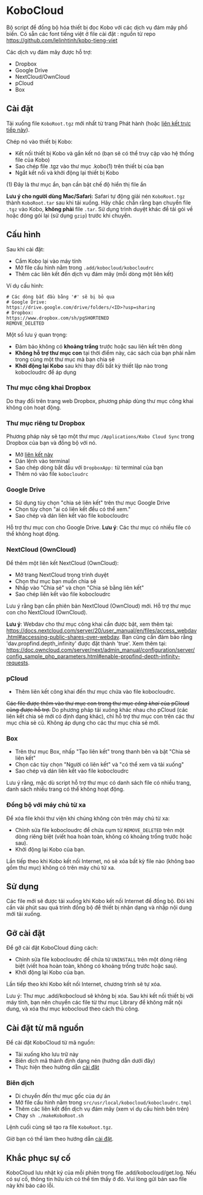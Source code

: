 # KoboCloud
Bộ script để đồng bộ hóa thiết bị đọc Kobo với các dịch vụ đám mây phổ biến. Có sẵn các font tiếng việt ở file cài đặt : 
nguồn từ repo https://github.com/lelinhtinh/kobo-tieng-viet

Các dịch vụ đám mây được hỗ trợ:

- Dropbox
- Google Drive
- NextCloud/OwnCloud
- pCloud
- Box

## <a name="installation"></a>Cài đặt

Tải xuống file `KoboRoot.tgz` mới nhất từ trang Phát hành (hoặc [liên kết trực tiếp này](https://github.com/haiconmeo/KoboCloud/releases/download/untagged-59fd22a4719d02d1e0e4/KoboRoot.tgz)).

Chép nó vào thiết bị Kobo:

- Kết nối thiết bị Kobo và gắn kết nó (bạn sẽ có thể truy cập vào hệ thống file của Kobo)
- Sao chép file .tgz vào thư mục .kobo(1) trên thiết bị của bạn
- Ngắt kết nối và khởi động lại thiết bị Kobo

(1) Đây là thư mục ẩn, bạn cần bật chế độ hiển thị file ẩn

**Lưu ý cho người dùng Mac/Safari:** Safari tự động giải nén `KoboRoot.tgz` thành `KoboRoot.tar` sau khi tải xuống. Hãy chắc chắn rằng bạn chuyển file `.tgz` vào Kobo, **không phải** file `.tar`. Sử dụng trình duyệt khác để tải gói về hoặc đóng gói lại (sử dụng `gzip`) trước khi chuyển.

## Cấu hình

Sau khi cài đặt:

- Cắm Kobo lại vào máy tính
- Mở file cấu hình nằm trong `.add/kobocloud/kobocloudrc`
- Thêm các liên kết đến dịch vụ đám mây (mỗi dòng một liên kết)

Ví dụ cấu hình:

```
# Các dòng bắt đầu bằng '#' sẽ bị bỏ qua
# Google Drive:
https://drive.google.com/drive/folders/<ID>?usp=sharing
# Dropbox:
https://www.dropbox.com/sh/pgSHORTENED
REMOVE_DELETED
```

Một số lưu ý quan trọng:
- Đảm bảo không có **khoảng trắng** trước hoặc sau liên kết trên dòng
- **Không hỗ trợ thư mục con** tại thời điểm này, các sách của bạn phải nằm trong cùng một thư mục mà bạn chia sẻ
- **Khởi động lại Kobo** sau khi thay đổi bất kỳ thiết lập nào trong kobocloudrc để áp dụng

### Thư mục công khai Dropbox

Do thay đổi trên trang web Dropbox, phương pháp dùng thư mục công khai không còn hoạt động.

### Thư mục riêng tư Dropbox

Phương pháp này sẽ tạo một thư mục `/Applications/Kobo Cloud Sync` trong Dropbox của bạn và đồng bộ với nó.

- Mở [liên kết này](https://www.dropbox.com/oauth2/authorize?response_type=code&token_access_type=offline&client_id=5oyw72cfwcp352f&code_challenge_method=plain&code_challenge=0000000000000000000000000000000000000000000&redirect_uri=https://louisabraham.github.io/KoboCloud/)
- Dán lệnh vào terminal
- Sao chép dòng bắt đầu với `DropboxApp:` từ terminal của bạn
- Thêm nó vào file `kobocloudrc`

### Google Drive

- Sử dụng tùy chọn "chia sẻ liên kết" trên thư mục Google Drive
- Chọn tùy chọn "ai có liên kết đều có thể xem."
- Sao chép và dán liên kết vào file kobocloudrc

Hỗ trợ thư mục con cho Google Drive.
**Lưu ý**: Các thư mục có nhiều file có thể không hoạt động.

### NextCloud (OwnCloud)

Để thêm một liên kết NextCloud (OwnCloud):

- Mở trang NextCloud trong trình duyệt
- Chọn thư mục bạn muốn chia sẻ
- Nhấp vào "Chia sẻ" và chọn "Chia sẻ bằng liên kết"
- Sao chép liên kết vào file kobocloudrc

Lưu ý rằng bạn cần phiên bản NextCloud (OwnCloud) mới. 
Hỗ trợ thư mục con cho NextCloud (OwnCloud).

**Lưu ý**: Webdav cho thư mục công khai cần được bật, xem thêm tại: https://docs.nextcloud.com/server/20/user_manual/en/files/access_webdav.html#accessing-public-shares-over-webdav. Bạn cũng cần đảm bảo rằng 'dav.propfind.depth_infinity' được đặt thành 'true'. Xem thêm tại: https://doc.owncloud.com/server/next/admin_manual/configuration/server/config_sample_php_parameters.html#enable-propfind-depth-infinity-requests.

### pCloud

- Thêm liên kết công khai đến thư mục chứa vào file kobocloudrc.

~~Các file được thêm vào thư mục con trong thư mục *công khai* của pCloud cũng được hỗ trợ.~~
Do phương pháp tải xuống khác nhau cho pCloud (các liên kết chia sẻ mới có định dạng khác), chỉ hỗ trợ thư mục con trên các thư mục chia sẻ cũ. Không áp dụng cho các thư mục chia sẻ mới.

### Box

- Trên thư mục Box, nhấp "Tạo liên kết" trong thanh bên và bật "Chia sẻ liên kết"
- Chọn các tùy chọn "Người có liên kết" và "có thể xem và tải xuống"
- Sao chép và dán liên kết vào file kobocloudrc

Lưu ý rằng, mặc dù script hỗ trợ thư mục có danh sách file có nhiều trang, danh sách nhiều trang có thể không hoạt động.

### Đồng bộ với máy chủ từ xa
Để xóa file khỏi thư viện khi chúng không còn trên máy chủ từ xa:

- Chỉnh sửa file kobocloudrc để chứa cụm từ `REMOVE_DELETED` trên một dòng riêng biệt (viết hoa hoàn toàn, không có khoảng trống trước hoặc sau).
- Khởi động lại Kobo của bạn.

Lần tiếp theo khi Kobo kết nối Internet, nó sẽ xóa bất kỳ file nào (không bao gồm thư mục) không có trên máy chủ từ xa.

## Sử dụng

Các file mới sẽ được tải xuống khi Kobo kết nối Internet để đồng bộ. Đôi khi cần vài phút sau quá trình đồng bộ để thiết bị nhận dạng và nhập nội dung mới tải xuống.

## Gỡ cài đặt

Để gỡ cài đặt KoboCloud đúng cách:

- Chỉnh sửa file kobocloudrc để chứa từ `UNINSTALL` trên một dòng riêng biệt (viết hoa hoàn toàn, không có khoảng trống trước hoặc sau).
- Khởi động lại Kobo của bạn.

Lần tiếp theo khi Kobo kết nối Internet, chương trình sẽ tự xóa.

Lưu ý: Thư mục .add/kobocloud sẽ không bị xóa. Sau khi kết nối thiết bị với máy tính, bạn nên chuyển các file từ thư mục Library để không mất nội dung, và xóa thư mục kobocloud theo cách thủ công.

## Cài đặt từ mã nguồn

Để cài đặt KoboCloud từ mã nguồn:

- Tải xuống kho lưu trữ này
- Biên dịch mã thành định dạng nén (hướng dẫn dưới đây)
- Thực hiện theo hướng dẫn [cài đặt](#installation)

### Biên dịch

- Di chuyển đến thư mục gốc của dự án
- Mở file cấu hình nằm trong `src/usr/local/kobocloud/kobocloudrc.tmpl`
- Thêm các liên kết đến dịch vụ đám mây (xem ví dụ cấu hình bên trên)
- Chạy `sh ./makeKoboRoot.sh`

Lệnh cuối cùng sẽ tạo ra file `KoboRoot.tgz`.

Giờ bạn có thể làm theo hướng dẫn [cài đặt](#installation).

## Khắc phục sự cố

KoboCloud lưu nhật ký của mỗi phiên trong file .add/kobocloud/get.log. Nếu có sự cố, thông tin hữu ích có thể tìm thấy ở đó. Vui lòng gửi bản sao file này khi báo cáo lỗi.

